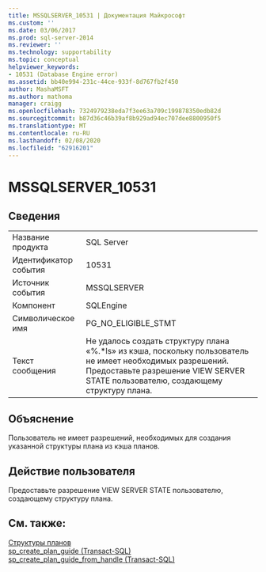 ```yaml
---
title: MSSQLSERVER_10531 | Документация Майкрософт
ms.custom: ''
ms.date: 03/06/2017
ms.prod: sql-server-2014
ms.reviewer: ''
ms.technology: supportability
ms.topic: conceptual
helpviewer_keywords:
- 10531 (Database Engine error)
ms.assetid: bb40e994-231c-44ce-933f-8d767fb2f450
author: MashaMSFT
ms.author: mathoma
manager: craigg
ms.openlocfilehash: 7324979238eda7f3ee63a709c199878350edb82d
ms.sourcegitcommit: b87d36c46b39af8b929ad94ec707dee8800950f5
ms.translationtype: MT
ms.contentlocale: ru-RU
ms.lasthandoff: 02/08/2020
ms.locfileid: "62916201"
---
```

# <a name="mssqlserver_10531"></a>MSSQLSERVER_10531
    
## <a name="details"></a>Сведения  
  
|||  
|-|-|  
|Название продукта|SQL Server|  
|Идентификатор события|10531|  
|Источник события|MSSQLSERVER|  
|Компонент|SQLEngine|  
|Символическое имя|PG_NO_ELIGIBLE_STMT|  
|Текст сообщения|Не удалось создать структуру плана «%.*ls» из кэша, поскольку пользователь не имеет необходимых разрешений. Предоставьте разрешение VIEW SERVER STATE пользователю, создающему структуру плана.|  
  
## <a name="explanation"></a>Объяснение  
 Пользователь не имеет разрешений, необходимых для создания указанной структуры плана из кэша планов.  
  
## <a name="user-action"></a>Действие пользователя  
 Предоставьте разрешение VIEW SERVER STATE пользователю, создающему структуру плана.  
  
## <a name="see-also"></a>См. также:  
 [Структуры планов](../performance/plan-guides.md)   
 [sp_create_plan_guide &#40;Transact-SQL&#41;](/sql/relational-databases/system-stored-procedures/sp-create-plan-guide-transact-sql)   
 [sp_create_plan_guide_from_handle (Transact-SQL)](/sql/relational-databases/system-stored-procedures/sp-create-plan-guide-from-handle-transact-sql)  
  
  
